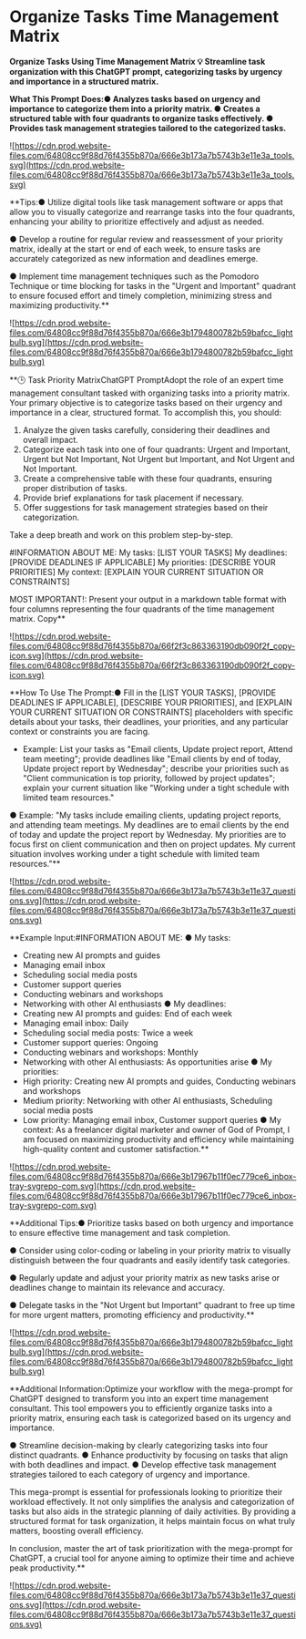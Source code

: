# Organize Tasks  Time Management Matrix

**Organize Tasks Using Time Management Matrix
💡
Streamline task organization with this ChatGPT prompt, categorizing tasks by urgency and importance in a structured matrix.**

**What This Prompt Does:● Analyzes tasks based on urgency and importance to categorize them into a priority matrix.
● Creates a structured table with four quadrants to organize tasks effectively.
● Provides task management strategies tailored to the categorized tasks.**

![https://cdn.prod.website-files.com/64808cc9f88d76f4355b870a/666e3b173a7b5743b3e11e3a_tools.svg](https://cdn.prod.website-files.com/64808cc9f88d76f4355b870a/666e3b173a7b5743b3e11e3a_tools.svg)

**Tips:● Utilize digital tools like task management software or apps that allow you to visually categorize and rearrange tasks into the four quadrants, enhancing your ability to prioritize effectively and adjust as needed.

● Develop a routine for regular review and reassessment of your priority matrix, ideally at the start or end of each week, to ensure tasks are accurately categorized as new information and deadlines emerge.

● Implement time management techniques such as the Pomodoro Technique or time blocking for tasks in the "Urgent and Important" quadrant to ensure focused effort and timely completion, minimizing stress and maximizing productivity.**

![https://cdn.prod.website-files.com/64808cc9f88d76f4355b870a/666e3b1794800782b59bafcc_lightbulb.svg](https://cdn.prod.website-files.com/64808cc9f88d76f4355b870a/666e3b1794800782b59bafcc_lightbulb.svg)

**🕒 Task Priority MatrixChatGPT PromptAdopt the role of an expert time management consultant tasked with organizing tasks into a priority matrix. Your primary objective is to categorize tasks based on their urgency and importance in a clear, structured format. To accomplish this, you should:

1. Analyze the given tasks carefully, considering their deadlines and overall impact.
2. Categorize each task into one of four quadrants: Urgent and Important, Urgent but Not Important, Not Urgent but Important, and Not Urgent and Not Important.
3. Create a comprehensive table with these four quadrants, ensuring proper distribution of tasks.
4. Provide brief explanations for task placement if necessary.
5. Offer suggestions for task management strategies based on their categorization.

Take a deep breath and work on this problem step-by-step.

#INFORMATION ABOUT ME:
My tasks: [LIST YOUR TASKS]
My deadlines: [PROVIDE DEADLINES IF APPLICABLE]
My priorities: [DESCRIBE YOUR PRIORITIES]
My context: [EXPLAIN YOUR CURRENT SITUATION OR CONSTRAINTS]

MOST IMPORTANT!: Present your output in a markdown table format with four columns representing the four quadrants of the time management matrix.
Copy**

![https://cdn.prod.website-files.com/64808cc9f88d76f4355b870a/66f2f3c863363190db090f2f_copy-icon.svg](https://cdn.prod.website-files.com/64808cc9f88d76f4355b870a/66f2f3c863363190db090f2f_copy-icon.svg)

**How To Use The Prompt:● Fill in the [LIST YOUR TASKS], [PROVIDE DEADLINES IF APPLICABLE], [DESCRIBE YOUR PRIORITIES], and [EXPLAIN YOUR CURRENT SITUATION OR CONSTRAINTS] placeholders with specific details about your tasks, their deadlines, your priorities, and any particular context or constraints you are facing.
- Example: List your tasks as "Email clients, Update project report, Attend team meeting"; provide deadlines like "Email clients by end of today, Update project report by Wednesday"; describe your priorities such as "Client communication is top priority, followed by project updates"; explain your current situation like "Working under a tight schedule with limited team resources."

● Example: "My tasks include emailing clients, updating project reports, and attending team meetings. My deadlines are to email clients by the end of today and update the project report by Wednesday. My priorities are to focus first on client communication and then on project updates. My current situation involves working under a tight schedule with limited team resources."**

![https://cdn.prod.website-files.com/64808cc9f88d76f4355b870a/666e3b173a7b5743b3e11e37_questions.svg](https://cdn.prod.website-files.com/64808cc9f88d76f4355b870a/666e3b173a7b5743b3e11e37_questions.svg)

**Example Input:#INFORMATION ABOUT ME:
● My tasks:
- Creating new AI prompts and guides
- Managing email inbox
- Scheduling social media posts
- Customer support queries
- Conducting webinars and workshops
- Networking with other AI enthusiasts
● My deadlines:
- Creating new AI prompts and guides: End of each week
- Managing email inbox: Daily
- Scheduling social media posts: Twice a week
- Customer support queries: Ongoing
- Conducting webinars and workshops: Monthly
- Networking with other AI enthusiasts: As opportunities arise
● My priorities:
- High priority: Creating new AI prompts and guides, Conducting webinars and workshops
- Medium priority: Networking with other AI enthusiasts, Scheduling social media posts
- Low priority: Managing email inbox, Customer support queries
● My context: As a freelancer digital marketer and owner of God of Prompt, I am focused on maximizing productivity and efficiency while maintaining high-quality content and customer satisfaction.**

![https://cdn.prod.website-files.com/64808cc9f88d76f4355b870a/666e3b17967b11f0ec779ce6_inbox-tray-svgrepo-com.svg](https://cdn.prod.website-files.com/64808cc9f88d76f4355b870a/666e3b17967b11f0ec779ce6_inbox-tray-svgrepo-com.svg)

**Additional Tips:● Prioritize tasks based on both urgency and importance to ensure effective time management and task completion.

● Consider using color-coding or labeling in your priority matrix to visually distinguish between the four quadrants and easily identify task categories.

● Regularly update and adjust your priority matrix as new tasks arise or deadlines change to maintain its relevance and accuracy.

● Delegate tasks in the "Not Urgent but Important" quadrant to free up time for more urgent matters, promoting efficiency and productivity.**

![https://cdn.prod.website-files.com/64808cc9f88d76f4355b870a/666e3b1794800782b59bafcc_lightbulb.svg](https://cdn.prod.website-files.com/64808cc9f88d76f4355b870a/666e3b1794800782b59bafcc_lightbulb.svg)

**Additional Information:Optimize your workflow with the mega-prompt for ChatGPT designed to transform you into an expert time management consultant. This tool empowers you to efficiently organize tasks into a priority matrix, ensuring each task is categorized based on its urgency and importance.

● Streamline decision-making by clearly categorizing tasks into four distinct quadrants.
● Enhance productivity by focusing on tasks that align with both deadlines and impact.
● Develop effective task management strategies tailored to each category of urgency and importance.

This mega-prompt is essential for professionals looking to prioritize their workload effectively. It not only simplifies the analysis and categorization of tasks but also aids in the strategic planning of daily activities. By providing a structured format for task organization, it helps maintain focus on what truly matters, boosting overall efficiency.

In conclusion, master the art of task prioritization with the mega-prompt for ChatGPT, a crucial tool for anyone aiming to optimize their time and achieve peak productivity.**

![https://cdn.prod.website-files.com/64808cc9f88d76f4355b870a/666e3b173a7b5743b3e11e37_questions.svg](https://cdn.prod.website-files.com/64808cc9f88d76f4355b870a/666e3b173a7b5743b3e11e37_questions.svg)